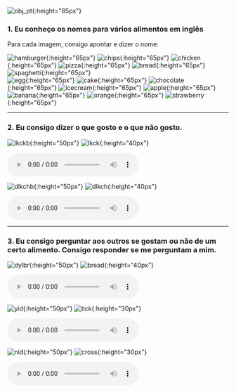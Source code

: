 ![obj_pt](https://1blockatatime.github.io/English/images/obj_pt.png){:height="85px"}  

### 1. Eu conheço os nomes para vários alimentos em inglês

Para cada imagem, consigo apontar e dizer o nome:  

![hamburger](https://1blockatatime.github.io/English/images/hamb.png){:height="65px"} ![chips](https://1blockatatime.github.io/English/images/chips.png){:height="65px"} ![chicken](https://1blockatatime.github.io/English/images/chicken.png){:height="65px"} ![pizza](https://1blockatatime.github.io/English/images/pizza.png){:height="65px"} ![bread](https://1blockatatime.github.io/English/images/bread.png){:height="65px"} ![spaghetti](https://1blockatatime.github.io/English/images/spaghetti.png){:height="65px"}  
![egg](https://1blockatatime.github.io/English/images/egg.png){:height="65px"} ![cake](https://1blockatatime.github.io/English/images/cake.png){:height="65px"} ![chocolate](https://1blockatatime.github.io/English/images/chocolate.png){:height="65px"} ![icecream](https://1blockatatime.github.io/English/images/icecream.png){:height="65px"} ![apple](https://1blockatatime.github.io/English/images/apple.png){:height="65px"} ![banana](https://1blockatatime.github.io/English/images/banana.png){:height="65px"} ![orange](https://1blockatatime.github.io/English/images/orange.png){:height="65px"} ![strawberry](https://1blockatatime.github.io/English/images/strawberry.png){:height="65px"}   

***  

### 2. Eu consigo dizer o que gosto e o que não gosto.

![lkckb](https://1blockatatime.github.io/English/images/lkck_pt.png){:height="50px"} ![lkck](https://1blockatatime.github.io/English/images/lkck.png){:height="40px"}  

<audio src="https://1blockatatime.github.io/English/audio/ilikecake.mp3" controls preload></audio>   

![dlkchb](https://1blockatatime.github.io/English/images/dlkch_pt.png){:height="50px"} ![dlkch](https://1blockatatime.github.io/English/images/dlkch.png){:height="40px"}  

<audio src="https://1blockatatime.github.io/English/audio/idontlikechoc.mp3" controls preload></audio>  

***  

### 3. Eu consigo perguntar aos outros se gostam ou não de um certo alimento. Consigo responder se me perguntam a mim.  

![dylbr](https://1blockatatime.github.io/English/images/dylbr_pt.png){:height="50px"} ![bread](https://1blockatatime.github.io/English/images/bread.png){:height="40px"}  

<audio src="https://1blockatatime.github.io/English/audio/bread.mp3" controls preload></audio>   

![yid](https://1blockatatime.github.io/English/images/yid.png){:height="50px"} ![tick](https://1blockatatime.github.io/English/images/tick.png){:height="30px"}  

<audio src="https://1blockatatime.github.io/English/audio/yid.mp3" controls preload></audio>  

![nid](https://1blockatatime.github.io/English/images/nid.png){:height="50px"} ![cross](https://1blockatatime.github.io/English/images/cross.PNG){:height="30px"}  

<audio src="https://1blockatatime.github.io/English/audio/nid.mp3" controls preload></audio>  

